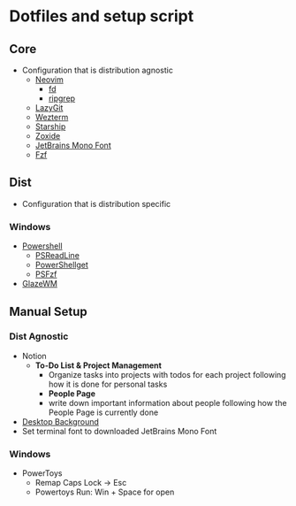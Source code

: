 # Dotfiles and setup script

## Core

- Configuration that is distribution agnostic
  - [Neovim](https://github.com/neovim/neovim/blob/master/INSTALL.md)
    - [fd](https://github.com/sharkdp/fd)
    - [ripgrep](https://github.com/BurntSushi/ripgrep)
  - [LazyGit](https://github.com/jesseduffield/lazygit)
  - [Wezterm](https://wezterm.org/)
  - [Starship](https://starship.rs/)
  - [Zoxide](https://github.com/ajeetdsouza/zoxide)
  - [JetBrains Mono Font](https://www.jetbrains.com/lp/mono/)
  - [Fzf](https://github.com/junegunn/fzf)

## Dist

- Configuration that is distribution specific

### Windows

- [Powershell](https://learn.microsoft.com/en-us/powershell/scripting/install/installing-powershell-on-windows?view=powershell-7.5)
  - [PSReadLine](https://github.com/PowerShell/PSReadLine)
  - [PowerShellget](https://learn.microsoft.com/en-us/powershell/gallery/powershellget/install-powershellget?view=powershellget-3.x)
  - [PSFzf](https://github.com/kelleyma49/PSFzf.git)
- [GlazeWM](https://github.com/glzr-io/glazewm)

## Manual Setup

### Dist Agnostic

- Notion
  - **To-Do List & Project Management**
    - Organize tasks into projects with todos for each project following how it is done for personal tasks
    - **People Page**
    - write down important information about people following how the People Page is currently done
- [Desktop Background](https://drive.google.com/file/d/149UO6TqLvFNDMKaQ65xfXnjIW9FV3Wxc/view)
- Set terminal font to downloaded JetBrains Mono Font

### Windows

- PowerToys
  - Remap Caps Lock -> Esc
  - Powertoys Run: Win + Space for open
